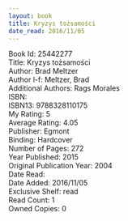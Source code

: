 ```yaml
---
layout: book
title: Kryzys tożsamości
date_read: 2016/11/05
---
```


Book Id: 25442277<br />
Title: Kryzys tożsamości<br />
Author: Brad Meltzer<br />
Author l-f: Meltzer, Brad<br />
Additional Authors: Rags Morales<br />
ISBN: <br />
ISBN13: 9788328110175<br />
My Rating: 5<br />
Average Rating: 4.05<br />
Publisher: Egmont<br />
Binding: Hardcover<br />
Number of Pages: 272<br />
Year Published: 2015<br />
Original Publication Year: 2004<br />
Date Read: <br />
Date Added: 2016/11/05<br />
Exclusive Shelf: read<br />
Read Count: 1<br />
Owned Copies: 0<br />

